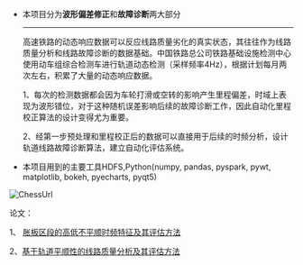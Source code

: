 * 本项目分为**波形偏差修正**和**故障诊断**两大部分

  ***

  ​		高速铁路的动态响应数据可以反应线路质量劣化的真实状态，其往往作为线路质量分析和线路故障诊断的数据基础。中国铁路总公司铁路基础设施检测中心使用动车组综合检测车进行轨道动态检测（采样频率4Hz），根据计划每月两次左右，积累了大量的动态响应数据。

  1、每次的检测数据都会因为车轮打滑或空转的影响产生里程偏差，时域上表现为波形错位，对于这种随机误差影响后续的故障诊断工作，因此自动化里程校正算法的设计变得尤为重要。

  2、经第一步预处理和里程校正后的数据可以直接用于后续的时频分析，设计轨道线路故障诊断算法，建立自动化评估系统。

* 本项目用到的主要工具HDFS,Python(numpy, pandas, pyspark, pywt, matplotlib, bokeh, pyecharts, pyqt5)

![ChessUrl](https://p78.f0.n0.cdn.getcloudapp.com/items/kpu8DDb9/46b5573c-9f4a-4808-841d-842a628052ae.gif?source=viewer&v=37018064ff3bcb7172e5457a4853ecc3)

论文：

1、 [胀板区段的高低不平顺时频特征及其评估方法](https://kns.cnki.net/kcms/detail/detail.aspx?dbcode=CJFD&dbname=CJFDLAST2020&filename=ZDCJ202013018&uniplatform=NZKPT&v=xXmWh5X0pLGxZCF98v-gzRD6RQ_NiqsVyj_ysvlP-nO0Jy4J0EOQDnAsOZedMmex)

2、[基于轨道平顺性的线路质量分析及其评估方法](https://kns.cnki.net/kcms/detail/detail.aspx?dbcode=CMFD&dbname=CMFD202101&filename=1021535038.nh&uniplatform=NZKPT&v=Hc041iUTCbhu5uqvunrcaLOu8HQ0YATwm4rRrq4mfYxyN0VuiW2BiFzGZIN5CGl2)
